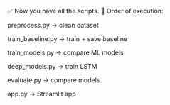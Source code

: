 ✅ Now you have all the scripts.
📌 Order of execution:

preprocess.py → clean dataset

train_baseline.py → train + save baseline

train_models.py → compare ML models

deep_models.py → train LSTM

evaluate.py → compare models

app.py → Streamlit app